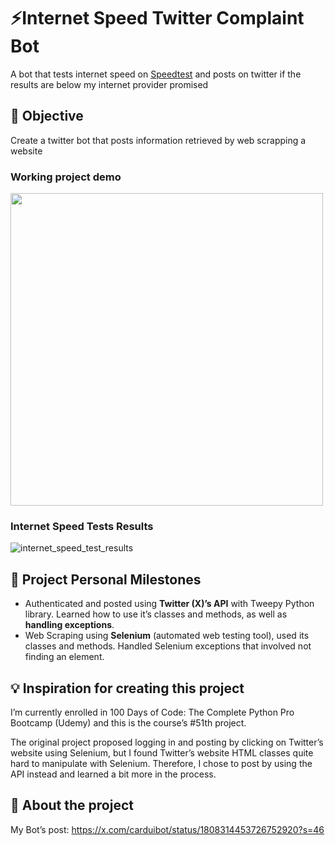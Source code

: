 # ⚡️**Internet Speed Twitter Complaint Bot**

A bot that tests internet speed on [Speedtest](http://speedtest.net/) and posts on twitter if the results are below my internet provider promised

## 🎯 Objective

Create a twitter bot that posts information retrieved by web scrapping a website

### Working project demo
<img width="500" alt="" src="https://github.com/vcardui/internetSpeedTwitterComplaintBot/assets/145515264/454c80fc-88f2-4dfe-a2e3-3db64d1e568a"/>

### Internet Speed Tests Results
![internet_speed_test_results](https://github.com/vcardui/internetSpeedTwitterComplaintBot/assets/145515264/7e77c855-4217-4d59-a160-7b461df5659a)

## 🙌 Project Personal Milestones

- Authenticated and posted using **Twitter (X)’s API** with Tweepy Python library. Learned how to use it’s classes and methods, as well as **handling exceptions**.
- Web Scraping using **Selenium** (automated web testing tool), used its classes and methods. Handled Selenium exceptions that involved not finding an element.

## 💡 Inspiration for creating this project

I’m currently enrolled in 100 Days of Code: The Complete Python Pro Bootcamp (Udemy) and this is the course’s #51th project. 

The original project proposed logging in and posting by clicking on Twitter’s website using Selenium, but I found Twitter’s website HTML classes quite hard to manipulate with Selenium. Therefore, I chose to post by using the API instead and learned a bit more in the process.

## 👀 About the project

My Bot’s post: https://x.com/carduibot/status/1808314453726752920?s=46

